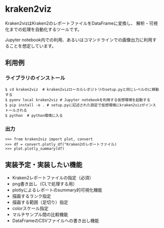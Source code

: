 # kraken2viz

Kraken2vizはKraken2のレポートファイルをDataFrameに変換し、
解析・可視化までの処理を自動化するツールです。

Jupyter notebook内での利用、あるいはコマンドラインでの画像出力に利用することを想定しています。

## 利用例

### ライブラリのインストール

```
$ cd kraken2viz  # kraken2vizローカルレポジトリのsetup.pyと同じレベルのに移動する
$ pyenv local kraken2viz # Jupyter notebookを利用する仮想環境を起動する
$ pip install -e . # setup.pyに記述された設定で仮想環境にkraken2vizがインストールされる
$ python  # python環境に入る
```

### 出力

```
>>> from kraken2viz import plot, convert
>>> df = convert.plotly_df("Kraken2のレポートファイル)
>>> plot.plotly_summary(df)
```

## 実装予定・実装したい機能
- Kraken2レポートファイルの指定（必須）
- png書き出し（CLで処理する用）
- plotlyによるレポートのsummary的可視化機能
- 描画するランク指定
- 描画する範囲（足切り）指定
- colorスケール指定
- マルチサンプル間の比較機能
- DataFrameのCSVファイルへの書き出し機能
